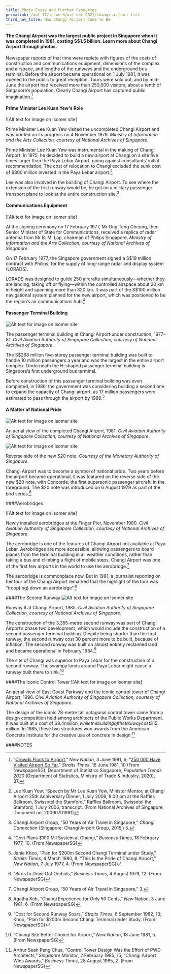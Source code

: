 ```yaml
---
title: Photo Essay and Further Resources
permalink: /vol-17/issue-3/oct-dec-2021/changi-airport-rsrc
third_nav_title: How Changi Airport Came To Be
---
```

#### The Changi Airport was the largest public project in Singapore when it was completed in 1981, costing S$1.5 billion. Learn more about Changi Airport through photos.

Newspaper reports of that time were replete with figures of the costs of construction and communications equipment, dimensions of the complex and airspace, and lengths of the runways and the underground bus terminal.  Before the airport became operational on 1 July 1981, it was opened to the public to great reception. Tours were sold out, and by mid-June the airport had received more than 250,000 visitors, about a tenth of Singapore’s population. Clearly Changi Airport has captured public imagination.[^1]  

#### Prime Minister Lee Kuan Yew's Role 
![Alt text for image on Isomer site]
<div style="background-color: white;">Prime Minister Lee Kuan Yew visited the uncompleted Changi Airport and was briefed on its progress on 4 November 1979. <i>Ministry of Information and the Arts Collection, courtesy of National Archives of Singapore</i>.</div>

Prime Minister Lee Kuan Yew was instrumental in the making of Changi Airport. In 1975, he decided to build a new airport at Changi on a site five times larger than the Paya Lebar Airport, going against consultants’ initial recommendation. The cost of relocation to Changi excluded the sunk cost of $800 million invested in the Paya Lebar airport.[^2]    
	
Lee was also involved in the building of Changi Airport. To see where the extension of the first runway would be, he got on a military passenger transport plane to look at the entire construction site.[^3]  
	
	
#### Communications Equipment
![Alt text for image on Isomer site]
<div style="background-color: white;">At the signing ceremony on 17 February 1977, Mr Ong Teng Cheong, then Senior Minister of State for Communications, received a replica of radar antenna from Mr B. M. Lap, chairman of Philips Singapore. <i>Ministry of Information and the Arts Collection, courtesy of National Archives of Singapore</i>.</div>
	
On 17 February 1977, the Singapore government signed a S$19 million contract with Philips, for the supply of long-range radar and display system (LORADS). 

LORADS was designed to guide 250 aircrafts simultaneously—whether they are landing, taking off or flying—within the controlled airspace about 20 km in height and spanning more than 320 km. It was part of the S$100 million navigational system planned for the new airport, which was positioned to be the region’s air communications hub.[^4]  
 
	
#### Passenger Terminal Building 	
![Alt text for image on Isomer site](/images/vol-17-issue-3/changi-airport-photo-essay/passenger%20building.png)
<div style="background-color: white;">The passenger terminal building at Changi Airport under construction, 1977–81. <i>Civil Aviation Authority of Singapore Collection, courtesy of National Archives of Singapore</i>.</div>
	
The S$268 million five-storey passenger terminal building was built to handle 10 million passengers a year and was the largest in the entire airport complex. Underneath the H-shaped passenger terminal building is Singapore’s first underground bus terminal.

Before construction of this passenger terminal building was even completed, in 1980, the government was considering building a second one to expand the capacity of Changi airport, as 17 million passengers were estimated to pass through the airport by 1989.[^5]  

	
#### A Matter of National Pride  
![Alt text for image on Isomer site](/images/vol-17-issue-3/changi-airport-photo-essay/aerialview.png)
<div style="background-color: white;">An aerial view of the completed Changi Airport, 1981. <i>Civil Aviation Authority of Singapore Collection, courtesy of National Archives of Singapore</i>.</div> 

![Alt text for image on Isomer site](/images/vol-17-issue-3/changi-airport-photo-essay/notereverse.png)
<div style="background-color: white;">Reverse side of the new $20 note. <i>Courtesy of the Monetary Authority of Singapore</i>.</div> 

Changi Airport was to become a symbol of national pride. Two years before the airport became operational, it was featured on the reverse side of the new $20 note, with Concorde, the first supersonic passenger aircraft, in the foreground. The $20 note was introduced on 6 August 1979 as part of the bird series.[^6]  



####Aerobridges

![Alt text for image on Isomer site]
<div style="background-color: white;">Newly installed aerobridges at the Finger Pier, November 1980. <i>Civil Aviation Authority of Singapore Collection, courtesy of National Archives of Singapore</i>.</div>
	
The aerobridge is one of the features of Changi Airport not available at Paya Lebar. Aerobridges are more accessible, allowing passengers to board planes from the terminal building in all weather conditions, rather than taking a bus and climbing a flight of mobile steps. Changi Airport was one of the first few airports in the world to use the aerobridge.[^7]

The aerobridge is commonplace now. But in 1981, a journalist reporting on her tour of the Changi Airport remarked that the highlight of the tour was “troop[ing] down an aerobridge”.[^8]


####The Second Runway
![Alt text for image on Isomer site](/images/vol-17-issue-3/changi-airport-photo-essay/runway2.png)
<div style="background-color: white;">Runway II at Changi Airport, 1985. <i>Civil Aviation Authority of Singapore Collection, courtesy of National Archives of Singapore</i>.</div> 

The construction of the 3,355-metre second runway was part of Changi Airport’s phase two development, which would include the construction of a second passenger terminal building. Despite being shorter than the first runway, the second runway cost 30 percent more to be built, because of inflation. The second runway was built on almost entirely reclaimed land and became operational in February 1984.[^9]

The site of Changi was superior to Paya Lebar for the construction of a second runway. The swampy lands around Paya Lebar might cause a runway built there to sink.[^10]

####The Iconic Control Tower
![Alt text for image on Isomer site]
<div style="background-color: white;">An aerial view of East Coast Parkway and the iconic control tower of Changi Airport, 1996. <i>Civil Aviation Authority of Singapore Collection, courtesy of National Archives of Singapore</i>.</div>

The design of the iconic 78-metre tall octagonal control tower came from a design competition held among architects of the Public Works Department. It was built at a cost of S$8.4 million, while the building of the taxiway cost S$15 million. In 1985, these two structures won awards from the American Concrete Institute for the creative use of concrete in design.[^11]



####NOTES
[^1]: “[Crowds Flock to Airport](http://eresources.nlb.gov.sg/newspapers/Digitised/Article/newnation19810603-1.2.28),” <i>New Nation</i>, 3 June 1981, 6; “[250,000 Have Visited Airport So Far](http://eresources.nlb.gov.sg/newspapers/Digitised/Article/straitstimes19810616-1.2.50.4),” <i>Straits Times</i>, 16 June 1981, 10 (From NewspaperSG); Department of Statistics Singapore, <i>Population Trends 2020</i> (Department of Statistics, Ministry of Trade & Industry, 2020), 37. 

[^2]: Lee Kuan Yew, “Speech by Mr Lee Kuan Yew, Minister Mentor, at Changi Airport 25th Anniversary Dinner, 1 July 2006, 8.00 pm at the Raffles Ballroom, Swissotel the Stamford,” Raffles Ballroom, Swissotel the Stamford, 1 July 2006, transcript. (From National Archives of Singapore, Document no. 20060701991) 

[^3]: Changi Airport Group, “50 Years of Air Travel in Singapore,” <i>Changi Connection</i> (Singapore: Changi Airport Group, 2015,) 5. 

[^4]: “Govt Plans $100 Mil System at Changi,” <i>Business Times</i>, 18 February 1977, 10. (From NewspaperSG) 

[^5]: Janie Khoo, “Plan for $200m Second Changi Terminal under Study,” <i>Straits Times</i>, 4 March 1980, 8; “This Is the Pride of Changi Airport,” <i>New Nation</i>, 7 July 1977, 4. (From NewspaperSG) 

[^6]: “Birds to Drive Out Orchids,” <i>Business Times</i>, 4 August 1979, 12. (From NewspaperSG) 

[^7]: Changi Airport Group, “50 Years of Air Travel in Singapore,” 3. 

[^8]: Agatha Koh, “Changi Experience for Only 50 Cents,” <i>New Nation</i>, 3 June 1981, 6. (From NewspaperSG) 

[^9]: “Cost for Second Runway Soars,” <i>Straits Times</i>, 6 September 1982, 13; Khoo, “Plan for $200m Second Changi Terminal under Study. (From NewspaperSG) 

[^10]: “Changi Site Better Choice for Airport,” <i>New Nation</i>, 18 June 1981, 5. (From NewspaperSG) 

[^11]: Arthur Seah Peng Chua, “Control Tower Design Was the Effort of PWD Architects,” <i>Singapore Monitor</i>, 2 February 1985, 15; “Changi Airport Wins Awards,” <i>Business Times</i>, 28 August 1985, 2. (From NewspaperSG)